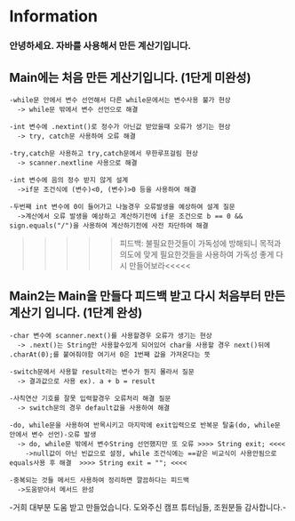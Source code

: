 # Information
### 안녕하세요. 자바를 사용해서 만든 계산기입니다.
 
## Main에는 처음 만든 게산기입니다. (1단게 미완성)
  
    -while문 안에서 변수 선언해서 다른 while문에서는 변수사용 불가 현상
      -> while문 밖에서 변수 선언으로 해결

    -int 변수에 .nextint()로 정수가 아닌값 받았을때 오류가 생기는 현상
      -> try, catch문 사용하여 오류 해결
      
    -try,catch문 사용하고 try,catch문에서 무한루프걸림 현상
      -> scanner.nextline 사용으로 해결
        
    -int 변수에 음의 정수 받지 않게 설계
      ->if문 조건식에 (변수)<0, (변수)>0 등을 사용하여 해결

    -두번째 int 변수에 0이 들어가고 나눌경우 오류발생을 예상하여 설계 질문
      ->계산에서 오류 발생을 예상하고 계산하기전에 if문 조건으로 b == 0 && sign.equals("/")을 사용하여 계산하기전에 사전 차단하여 해결

   >>>>>피드백: 불필요한것들이 가독성에 방해되니 목적과 의도에 맞게 필요한것들을 사용하여 가독성 좋게 다시 만들어보라<<<<<
      
  
## Main2는 Main을 만들다 피드백 받고 다시 처음부터 만든 계산기 입니다. (1단계 완성)
  
    -char 변수에 scanner.next()를 사용할경우 오류가 생기는 현상
      -> .next()는 String만 사용할수있게 되어있어 char을 사용할 경우 next()뒤에 .charAt(0);를 붙여줘야함 여기서 0은 1번째 값을 가져온다는 뜻
      
    -switch문에서 사용할 result라는 변수가 뭔지 몰라서 질문 
      -> 결과값으로 사용 ex). a + b = result
      
    -사칙연산 기호를 잘못 입력할경우 오류처리 해결 질문
      -> switch문의 경우 default값을 사용하여 해결 
      
    -do, while문을 사용하여 반목시키고 마지막에 exit입력으로 반복문 탈출(do, while문 안에서 변수 선언)-오류 발생
      -> do, while문 밖에서 변수String 선언했지만 또 오류 >>>> String exit; <<<< 
        ->null값이 아닌 빈값으로 설정, while 조건식에는 ==같은 비교식이 사용안됨으로 equals사용 후 해결  >>>> String exit = ""; <<<<
    
    -중복되는 것들 메서드 사용하여 정리하면 깔끔하다는 피드백
      ->도움받아서 메서드 완성
   
-거희 대부분 도움 받고 만들었습니다. 도와주신 캠프 튜터님들, 조원분들 감사합니다.-
